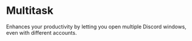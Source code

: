 # Multitask

Enhances your productivity by letting you open multiple Discord windows, even with different accounts.
